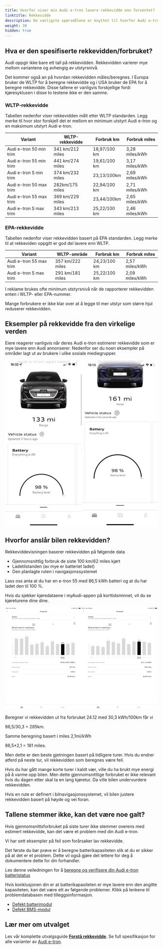 ```yaml
---
title: Hvorfor viser min Audi e-tron lavere rekkevidde enn forventet?
linktitle: Rekkevidde
description: De vanligste spørsmålene er knyttet til hvorfor Audi e-tron-eiere opplever at bilen viser lavere forventet rekkevidde enn spesifisert.
weight: 30
hidden: true
---
```

## Hva er den spesifiserte rekkevidden/forbruket?

Audi oppgir ikke bare ett tall på rekkevidden. Rekkevidden varierer mye mellom variantene og avhengig av utstyrsnivå.

Det kommer også an på hvordan rekkevidden måles/beregnes. I Europa bruker de WLTP for å beregne rekkevidde og i USA bruker de EPA for å beregne rekkevidde.
Disse tallene er vanligvis forskjellige fordi kjøresyklusen i disse to testene ikke er den samme.

### WLTP-rekkevidde

Tabellen nedenfor viser rekkevidden målt etter WLTP standarden. Legg merke til hvor stor forskjell det er mellom en minimum utstyrt Audi e-tron og en maksimum utstyrt Audi e-tron.

| Variant | WLTP-rekkevidde | Forbruk km | Forbruk miles |
|-------|--------|--------|------|
| Audi e-tron 50 min trim | 341 km/212 miles | 18,97/100 km | 3,28 miles/kWh |
| Audi e-tron 55 min trim | 441 km/274 miles | 19,61/100 km | 3,17 miles/kWh |
| Audi e-tron S min trim | 374 km/232 miles | 23,13/100km | 2,69 miles/kWh |
| Audi e-tron 50 max trim | 282km/175 miles | 22,94/100 km | 2,71 miles/kWh |
| Audi e-tron 55 max trim | 369 km/229 miles | 23,44/100km | 2,65 miles/kWh |
| Audi e-tron S max trim | 343 km/213 miles | 25,22/100 km | 2,46 miles/kWh |

### EPA-rekkevidde

Tabellen nedenfor viser rekkevidden basert på EPA standarden. Legg merke til at rekkeviden oppgitt er god del lavere enn WLTP.

| Variant | WLTP-område | Forbruk km | Forbruk miles |
|-------|--------|--------|------|
| Audi e-tron 55 max trim | 357 km/222 miles | 24,23/100 km | 2,57 miles/kWh |
| Audi e-tron S max trim | 291 km/181 miles | 25,22/100 km | 2,09 miles/kWh |

I reklame brukes ofte minimum utstyrsnivå når de rapporterer rekkevidden enten i WLTP- eller EPA-nummer.

Mange forbrukere er ikke klar over at å legge til mer utstyr som større hjul reduserer rekkevidden.

## Eksempler på rekkevidde fra den virkelige verden

Eiere reagerer vanligvis når deres Audi e-tron estimerer rekkevidde som er mye lavere enn Audi annonserer.
Nedenfor ser du noen eksempler på områder lagt ut av brukere i ulike sosiale mediegrupper.

![Lavt område](lowrangeexample.jpg)

## Hvorfor anslår bilen rekkevidden?

Rekkeviddevisningen baserer rekkevidden på følgende data

- Gjennomsnittlig forbruk de siste 100 km/62 miles kjørt
- Ladetilstanden (av mye er batteriet ladet)
- Den planlagte ruten i navigasjonssystemet

Lass oss anta at du har en e-tron 55 med 86,5 kWh batteri og at du har ladet den til 100 %.

Hvis du sjekker kjøredataene i myAudi-appen på korttidsminnet, vil du se kjøreturene dine dine.

![Triphistory](triphistory.jpg "Triphistory")

Beregner vi rekkevidden ut fra forbruket 24.12 med 30,3 kWh/100km får vi

86,5/30,3 = 285km.

Samme beregning basert i miles 2,1mi/kWh

86,5*2,1 = 181 miles.

Men dette er den beste gjetningen basert på tidligere turer. Hvis du endrer atferd på neste tur, vil rekkevidden som beregnes være feil.

Hvis du har gått mange korte turer i kaldt vær, ville du ha brukt mye energi på å varme opp bilen. Men dette gjennomsnittlige forbruket er ikke relevant hvis du dagen etter skal ta en lang kjøretur. Da ville bilen undervurdere rekkevidden.

Hvis en rute er definert i bilnavigasjonssystemet, vil bilen justere rekkevidden basert på høyde og vei foran.

## Tallene stemmer ikke, kan det være noe galt?

Hvis gjennomsnittsforbruket på siste turer ikke stemmer overens med estimert rekkevidde, kan det være et problem med din Audi e-tron.

Vi har sett eksempler på feil som forårsaker lav rekkevidde.

Det første du bør prøve er å beregne batterikapasiteten slik at du er sikker på at det er et problem. Dette vil også gjøre det lettere for deg å dokumentere dette for din forhandler.

Les denne veiledningen for å [beregne og verifisere din Audi e-tron batteristatus](../../../../../guides/checkingbatteryhealth/)

Hvis konklusjonen din er at batterikapasiteten er mye lavere enn den angitte kapasiteten, kan det være ett av følgende problemer. Klikk på lenkene til problemdatabasen med tilleggsinformasjon.

- [Defekt batterimodul](https://github.com/electrichasgoneaudi/etron-issues/issues/9)
- [Defekt BMS-modul](https://github.com/electrichasgoneaudi/etron-issues/issues/58)

## Lær mer om utvalget

Les vår komplette utvalgsguide **[Forstå rekkevidde](../../../../../guides/understandingrange/)**.
Se full spesifikasjon for alle varianter av [Audi e-tron](../../../specifications).
